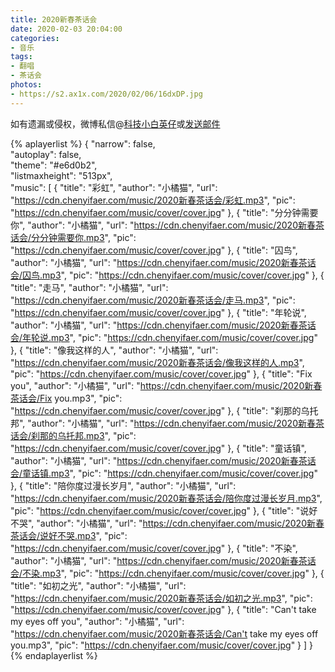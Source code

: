 ```yaml
---
title: 2020新春茶话会
date: 2020-02-03 20:04:00
categories:
- 音乐
tags:
- 翻唱
- 茶话会
photos: 
- https://s2.ax1x.com/2020/02/06/16dxDP.jpg
---
```


如有遗漏或侵权，微博私信@<a href="https://weibo.com/kjxbyz" target="_blank">科技小白英仔</a>或<a href="mailto:me@chenyifaer.com" target="_blank">发送邮件</a>

<!--more-->

{% aplayerlist %}
{
    "narrow": false,                          
    "autoplay": false,                         
    "theme": "#e6d0b2",	  
    "listmaxheight": "513px",                    
    "music": [
        {
            "title": "彩虹",
            "author": "小橘猫",
            "url": "https://cdn.chenyifaer.com/music/2020新春茶话会/彩虹.mp3",
            "pic": "https://cdn.chenyifaer.com/music/cover/cover.jpg"
        },
        {
            "title": "分分钟需要你",
            "author": "小橘猫",
            "url": "https://cdn.chenyifaer.com/music/2020新春茶话会/分分钟需要你.mp3",
            "pic": "https://cdn.chenyifaer.com/music/cover/cover.jpg"
        },
        {
            "title": "囚鸟",
            "author": "小橘猫",
            "url": "https://cdn.chenyifaer.com/music/2020新春茶话会/囚鸟.mp3",
            "pic": "https://cdn.chenyifaer.com/music/cover/cover.jpg"
        },
        {
            "title": "走马",
            "author": "小橘猫",
            "url": "https://cdn.chenyifaer.com/music/2020新春茶话会/走马.mp3",
            "pic": "https://cdn.chenyifaer.com/music/cover/cover.jpg"
        },
        {
            "title": "年轮说",
            "author": "小橘猫",
            "url": "https://cdn.chenyifaer.com/music/2020新春茶话会/年轮说.mp3",
            "pic": "https://cdn.chenyifaer.com/music/cover/cover.jpg"
        },
        {
            "title": "像我这样的人",
            "author": "小橘猫",
            "url": "https://cdn.chenyifaer.com/music/2020新春茶话会/像我这样的人.mp3",
            "pic": "https://cdn.chenyifaer.com/music/cover/cover.jpg"
        },
        {
            "title": "Fix you",
            "author": "小橘猫",
            "url": "https://cdn.chenyifaer.com/music/2020新春茶话会/Fix you.mp3",
            "pic": "https://cdn.chenyifaer.com/music/cover/cover.jpg"
        },
        {
            "title": "刹那的乌托邦",
            "author": "小橘猫",
            "url": "https://cdn.chenyifaer.com/music/2020新春茶话会/刹那的乌托邦.mp3",
            "pic": "https://cdn.chenyifaer.com/music/cover/cover.jpg"
        },
        {
            "title": "童话镇",
            "author": "小橘猫",
            "url": "https://cdn.chenyifaer.com/music/2020新春茶话会/童话镇.mp3",
            "pic": "https://cdn.chenyifaer.com/music/cover/cover.jpg"
        },
        {
            "title": "陪你度过漫长岁月",
            "author": "小橘猫",
            "url": "https://cdn.chenyifaer.com/music/2020新春茶话会/陪你度过漫长岁月.mp3",
            "pic": "https://cdn.chenyifaer.com/music/cover/cover.jpg"
        },
        {
            "title": "说好不哭",
            "author": "小橘猫",
            "url": "https://cdn.chenyifaer.com/music/2020新春茶话会/说好不哭.mp3",
            "pic": "https://cdn.chenyifaer.com/music/cover/cover.jpg"
        },
        {
            "title": "不染",
            "author": "小橘猫",
            "url": "https://cdn.chenyifaer.com/music/2020新春茶话会/不染.mp3",
            "pic": "https://cdn.chenyifaer.com/music/cover/cover.jpg"
        },
        {
            "title": "如初之光",
            "author": "小橘猫",
            "url": "https://cdn.chenyifaer.com/music/2020新春茶话会/如初之光.mp3",
            "pic": "https://cdn.chenyifaer.com/music/cover/cover.jpg"
        },
        {
            "title": "Can't take my eyes off you",
            "author": "小橘猫",
            "url": "https://cdn.chenyifaer.com/music/2020新春茶话会/Can't take my eyes off you.mp3",
            "pic": "https://cdn.chenyifaer.com/music/cover/cover.jpg"
        }
    ]
}
{% endaplayerlist %}
